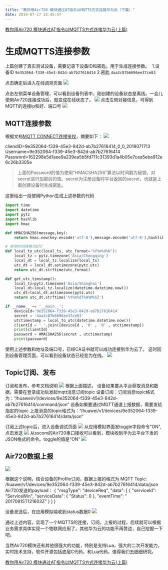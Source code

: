 ```yaml
---
title: "教你用Air720 模块通过AT指令以MQTTS方式连接华为云（下篇）"
date: 2019-07-17 22:45:57
---
```


[教你用Air720 模块通过AT指令以MQTTS方式连接华为云(上篇)](http://oldask.openluat.com/article/902)
# 生成MQTTS连接参数
上篇创建了真实测试设备，需要记录下设备ID和密匙，用于生成连接参数。
![![](/static/editormd/php/../uploads/5_49337.jpg)](/static/editormd/php/../uploads/5_34803.jpg)
1.设备ID
`9e352064-f339-45e3-842d-ab7b27616414`
2.密匙
`4aa2c87b6696ee37ce83`

点击确定后进入在线调测页面
![](http://doc.openluat.com/api/static/editormd/php/../uploads/5_50453.jpg)

点击左侧菜单设备管理，可以看到设备列表中，刚创建的设备状态是离线。一会儿使用Air720连接成功后，就变成在线状态了。
![](http://doc.openluat.com/api/static/editormd/php/../uploads/5_40999.jpg)
点击左侧对接信息，可得到MQTT的连接ip和好、端口号
![](http://doc.openluat.com/api/static/editormd/php/../uploads/5_78142.jpg)

## MQTT连接参数

根据文档[MQTT CONNECT连接鉴权](https://support.huaweicloud.com/api-IoT/iot_06_3009.html "MQTT CONNECT连接鉴权")，摘要如下：
![](http://doc.openluat.com/api/static/editormd/php/../uploads/5_39842.jpg)

cliendID=9e352064-f339-45e3-842d-ab7b27616414_0_0_2019071713
Username=9e352064-f339-45e3-842d-ab7b27616414
Password=162298e5d1aee9a239ea5b5fd711c31393d1a4b05e7cea5eba912e6c26b3305e
> 上面的Password的值为使用“HMACSHA256”算法以时间戳为秘钥，对secret进行加密后的值。secret为注册设备时平台返回的secret，也就是上面创建设备时生成密匙。

这里给出一段使用Python生成上述参数的代码
```python
import time
import datetime
import pytz
import hashlib
import hmac

def HMACSHA256(message,key):
    return hmac.new(key.encode('utf-8'),message.encode('utf-8'),hashlib.sha256).hexdigest()

# 本地时间转换为UTC
def local_to_utc(local_ts, utc_format='%Y%m%d%H'):
    local_tz = pytz.timezone('Asia/Chongqing')
    local_dt = local_tz.localize(local_ts)
    utc_dt = local_dt.astimezone(pytz.utc)
    return utc_dt.strftime(utc_format)

def get_utc_timstamp():
    local_tz=pytz.timezone('Asia/Shanghai')
    local_dt=local_tz.localize(datetime.datetime.now())
    utc_dt=local_dt.astimezone(pytz.utc)
    return utc_dt.strftime('%Y%m%dT%H%M%SZ')

if __name__ == '__main__':
	deviceId='9e352064-f339-45e3-842d-ab7b27616414'
    secret = '4aa2c87b6696ee37ce83'
	utctimestamp = local_to_utc(datetime.datetime.now())
    clientId = '_'.join([deviceId , '0' , '0' , utctimestamp])
    print(clientId)
    password = HMACSHA256(secret , utctimestamp)
    print(password)

```
使用上述参数和地址及端口号，已经CA证书就可以成功连接到华为云了。
这时回到设备管理页面，可以看到设备状态已经变为在线。
![](http://doc.openluat.com/api/static/editormd/php/../uploads/5_59655.jpg)

## Topic订阅、发布
订阅和发布，参考文档说明
![](http://doc.openluat.com/api/static/editormd/php/../uploads/5_39029.jpg)
根据上面描述，
设备如果要从平台获取消息和数据，需要在登录成功后发起mqtt消息订阅topic
设备订阅：订阅消息topic格式为：“/huawei/v1/devices/9e352064-f339-45e3-842d-ab7b27616414/command/json”
设备如果要通过MQTT通道上报数据，需要发给指定的topic
上报消息的topic格式为：“/huawei/v1/devices/9e352064-f339-45e3-842d-ab7b27616414/data/json”

订阅上述topic后，进入设备调试页面
![](http://doc.openluat.com/api/static/editormd/php/../uploads/5_95641.jpg)
从应用模拟界面发toggle字段命令"ON",点击发送
![](http://doc.openluat.com/api/static/editormd/php/../uploads/5_91475.jpg)
从sscom的Air720串口接收可以看到，模块收到华为云平台下发的JSON格式的命令。toggle的值是“ON”
![](http://doc.openluat.com/api/static/editormd/php/../uploads/5_75366.jpg)

## Air720数据上报

![](http://doc.openluat.com/api/static/editormd/php/../uploads/5_80611.jpg)

根据这个说明，结合设备的Profile订阅，数据上报的格式为
MQTT Topic: /huawei/v1/devices/9e352064-f339-45e3-842d-ab7b27616414/data/json
Air720发送的payload：
{
	"msgType": "deviceReq",
	"data": [
	{
		"serviceId": "ServiceWin",
		"serviceData": {
			"Status": 0
		},
		"eventTime": " 20170915T121603Z"
	}
	]
}

设备发送后，在应用模拟端收到status数据0
![](http://doc.openluat.com/api/static/editormd/php/../uploads/5_33822.jpg)

通过上述内容，实现了一个MQTTS的连接，订阅，上报的过程，后续就可以根据业务需求具体实现一个物联网应用了。其他华为云的功能不再赘述，自己挖掘一下吧。

当然Air720模块还有其他很强大的功能，特别是支持Lua，强大的二次开发能力，实时技术支持，软件开源包括底层C代码，和Lua代码，值得我们去细细研究。

[教你用Air720 模块通过AT指令以MQTTS方式连接华为云(上篇)](http://oldask.openluat.com/article/902)
